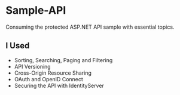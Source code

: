 # Sample-API

Consuming the protected ASP.NET API sample with essential topics.

<h2> I Used </h2>
  <ul>
  <li>Sorting, Searching, Paging and Filtering</li>
  <li>API Versioning</li>
  <li>Cross-Origin Resource Sharing</li>
  <li>OAuth and OpenID Connect</li>
  <li>Securing the API with IdentityServer</li>
</ul>
    
